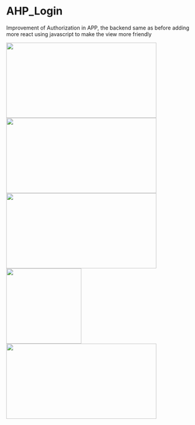 # AHP_Login
 Improvement of Authorization in APP, the backend same as before adding more react using javascript to make the view more friendly
 
<img width="400" height="200" src="https://github.com/Krylliac/AHP_Login/assets/117600120/7898dc94-25e7-4ac4-96c8-63b08993afbb">
<img width="400" height="200" src="https://github.com/Krylliac/AHP_Login/assets/117600120/af915714-b635-4d38-8f5b-1d21813fce3b">
<img width="400" height="200" src="https://github.com/Krylliac/AHP_Login/assets/117600120/33dc6bcd-fb60-41cc-8e4d-79064d7bce98">
<img wwidth="400" height="200" src="https://github.com/Krylliac/AHP_Login/assets/117600120/70ad41e4-14f6-440a-be48-eb7331ca1af1">
<img width="400" height="200" src="https://github.com/Krylliac/AHP_Login/assets/117600120/eafdba77-71b1-402a-bd8d-ce1e3b74227b">
